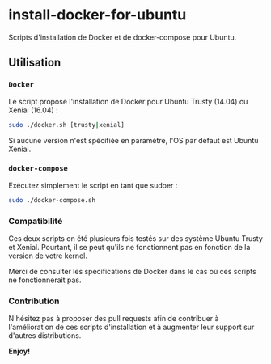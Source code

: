 # install-docker-for-ubuntu
Scripts d'installation de Docker et de docker-compose pour Ubuntu.

## Utilisation

### `Docker`

Le script propose l'installation de Docker pour Ubuntu Trusty (14.04) ou Xenial (16.04) :

```sh
sudo ./docker.sh [trusty|xenial]
```

Si aucune version n'est spécifiée en paramètre, l'OS par défaut est Ubuntu Xenial.

### `docker-compose`

Exécutez simplement le script en tant que sudoer :

```sh
sudo ./docker-compose.sh
```

### Compatibilité

Ces deux scripts on été plusieurs fois testés sur des système Ubuntu Trusty et Xenial. Pourtant, il se peut qu'ils ne fonctionnent pas en fonction de la version de votre kernel.

Merci de consulter les spécifications de Docker dans le cas où ces scripts ne fonctionnerait pas.

### Contribution

N'hésitez pas à proposer des pull requests afin de contribuer à l'amélioration de ces scripts d'installation et à augmenter leur support sur d'autres distributions.

**Enjoy!**

